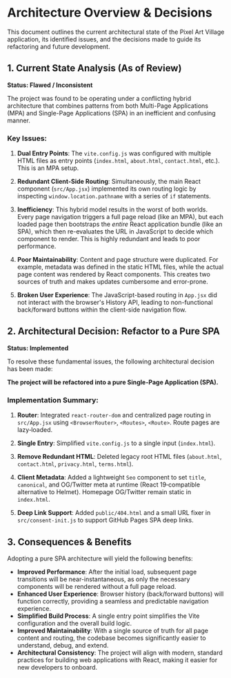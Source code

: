 # Architecture Overview & Decisions

This document outlines the current architectural state of the Pixel Art Village application, its identified issues, and the decisions made to guide its refactoring and future development.

## 1. Current State Analysis (As of Review)

**Status: Flawed / Inconsistent**

The project was found to be operating under a conflicting hybrid architecture that combines patterns from both Multi-Page Applications (MPA) and Single-Page Applications (SPA) in an inefficient and confusing manner.

### Key Issues:

1.  **Dual Entry Points**: The `vite.config.js` was configured with multiple HTML files as entry points (`index.html`, `about.html`, `contact.html`, etc.). This is an MPA setup.

2.  **Redundant Client-Side Routing**: Simultaneously, the main React component (`src/App.jsx`) implemented its own routing logic by inspecting `window.location.pathname` with a series of `if` statements.

3.  **Inefficiency**: This hybrid model results in the worst of both worlds. Every page navigation triggers a full page reload (like an MPA), but each loaded page then bootstraps the *entire* React application bundle (like an SPA), which then re-evaluates the URL in JavaScript to decide which component to render. This is highly redundant and leads to poor performance.

4.  **Poor Maintainability**: Content and page structure were duplicated. For example, metadata was defined in the static HTML files, while the actual page content was rendered by React components. This creates two sources of truth and makes updates cumbersome and error-prone.

5.  **Broken User Experience**: The JavaScript-based routing in `App.jsx` did not interact with the browser's History API, leading to non-functional back/forward buttons within the client-side navigation flow.

## 2. Architectural Decision: Refactor to a Pure SPA

**Status: Implemented**

To resolve these fundamental issues, the following architectural decision has been made:

**The project will be refactored into a pure Single-Page Application (SPA).**

### Implementation Summary:

1.  **Router**: Integrated `react-router-dom` and centralized page routing in `src/App.jsx` using `<BrowserRouter>`, `<Routes>`, `<Route>`. Route pages are lazy‑loaded.

2.  **Single Entry**: Simplified `vite.config.js` to a single input (`index.html`).

3.  **Remove Redundant HTML**: Deleted legacy root HTML files (`about.html`, `contact.html`, `privacy.html`, `terms.html`).

4.  **Client Metadata**: Added a lightweight `Seo` component to set `title`, `canonical`, and OG/Twitter meta at runtime (React 19‑compatible alternative to Helmet). Homepage OG/Twitter remain static in `index.html`.

5.  **Deep Link Support**: Added `public/404.html` and a small URL fixer in `src/consent-init.js` to support GitHub Pages SPA deep links.

## 3. Consequences & Benefits

Adopting a pure SPA architecture will yield the following benefits:

- **Improved Performance**: After the initial load, subsequent page transitions will be near-instantaneous, as only the necessary components will be rendered without a full page reload.
- **Enhanced User Experience**: Browser history (back/forward buttons) will function correctly, providing a seamless and predictable navigation experience.
- **Simplified Build Process**: A single entry point simplifies the Vite configuration and the overall build logic.
- **Improved Maintainability**: With a single source of truth for all page content and routing, the codebase becomes significantly easier to understand, debug, and extend.
- **Architectural Consistency**: The project will align with modern, standard practices for building web applications with React, making it easier for new developers to onboard.
